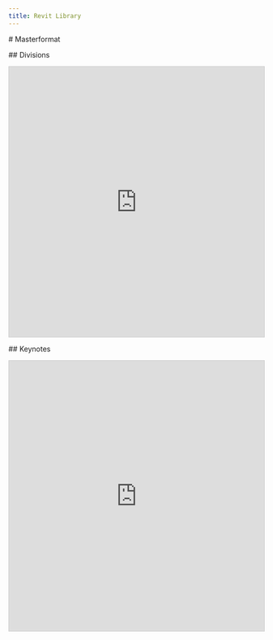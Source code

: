 ```yaml
---
title: Revit Library
---
```

#﻿ Masterformat

#﻿# Divisions
<iframe class="airtable-embed" src="https://airtable.com/embed/shrw9vgLiyAZUFFEm?backgroundColor=gray&layout=card&viewControls=on" frameborder="0" onmousewheel="" width="100%" height="533" style="background: transparent; border: 1px solid #ccc;"></iframe>

##﻿ Keynotes
<iframe class="airtable-embed" src="https://airtable.com/embed/shrgO7JPZxGuTcO8o?backgroundColor=gray&viewControls=on" frameborder="0" onmousewheel="" width="100%" height="533" style="background: transparent; border: 1px solid #ccc;"></iframe>
